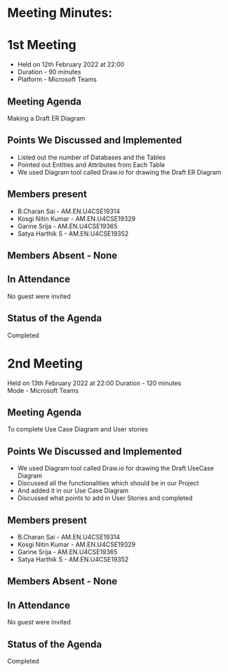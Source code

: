 # Meeting Minutes:
# 1st Meeting
* Held on 12th  February 2022 at 22:00 
* Duration - 90 minutes  
* Platform - Microsoft Teams

## Meeting Agenda 
Making a Draft ER Diagram

## Points We Discussed and Implemented 
* Listed out the number of  Databases  and the Tables
* Pointed out Entities and Attributes from Each Table
* We used Diagram tool called Draw.io for drawing the Draft ER Diagram

## Members present
* B.Charan Sai           - AM.EN.U4CSE19314
* Kosgi Nitin Kumar   - AM.EN.U4CSE19329
* Garine Srija             - AM.EN.U4CSE19365
* Satya Harthik  S      - AM.EN.U4CSE19352

## Members Absent - None

## In Attendance
No guest were invited

## Status of the Agenda
Completed





# 2nd Meeting
Held on 13th  February 2022 at 22:00
Duration - 120 minutes  
Mode - Microsoft Teams

## Meeting Agenda 
To complete Use Case Diagram and User stories


## Points We Discussed and Implemented 
* We used Diagram tool called Draw.io for drawing the Draft UseCase Diagram
* Discussed all the functionalities which should be in our Project 
* And added it in our Use Case Diagram
* Discussed what points to add in User Stories and completed

## Members present
* B.Charan Sai           - AM.EN.U4CSE19314
* Kosgi Nitin Kumar   - AM.EN.U4CSE19329
* Garine Srija             - AM.EN.U4CSE19365
* Satya Harthik  S      - AM.EN.U4CSE19352

## Members Absent - None

## In Attendance
No guest were invited

## Status of the Agenda
Completed

